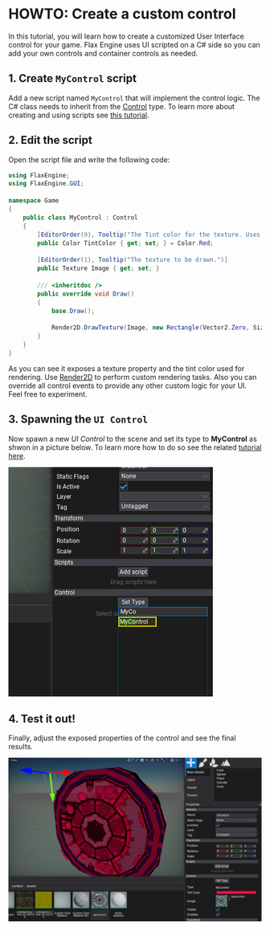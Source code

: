# HOWTO: Create a custom control

In this tutorial, you will learn how to create a customized User Interface control for your game. Flax Engine uses UI scripted on a C# side so you can add your own controls and container controls as needed.

## 1. Create `MyControl` script

Add a new script named `MyControl` that will implement the control logic. The C# class needs to inherit from the [Control](https://docs.flaxengine.com/api/FlaxEngine.GUI.Control.html) type. To learn more about creating and using scripts see [this tutorial](../../scripting/new-script.md).

## 2. Edit the script

Open the script file and write the following code:

```cs
using FlaxEngine;
using FlaxEngine.GUI;

namespace Game
{
	public class MyControl : Control
	{
		[EditorOrder(0), Tooltip("The Tint color for the texture. Uses red as default.")]
		public Color TintColor { get; set; } = Color.Red;

		[EditorOrder(1), Tooltip("The texture to be drawn.")]
		public Texture Image { get; set; }

		/// <inheritdoc />
		public override void Draw()
		{
			base.Draw();

			Render2D.DrawTexture(Image, new Rectangle(Vector2.Zero, Size), TintColor);
		}
	}
}

```

As you can see it exposes a texture property and the tint color used for rendering. Use [Render2D](https://docs.flaxengine.com/api/FlaxEngine.Render2D.html) to perform custom rendering tasks. Also you can override all control events to provide any other custom logic for your UI. Feel free to experiment.

## 3. Spawning the `UI Control`

Now spawn a new *UI Control* to the scene and set its type to **MyControl** as shwon in a picture below.
To learn more how to do so see the related [tutorial here](create-ui.md).

![Set Control type to MyControl](media/set-control-to-my-control.png)

## 4. Test it out!

Finally, adjust the exposed properties of the control and see the final results.

![Final Results](media/custom-control-results.png)

